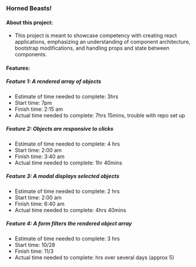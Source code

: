 ### Horned Beasts!

#### About this project:
- This project is meant to showcase competency with creating react applications, emphasizing an understanding of component architecture, bootstrap modifications, and handling props and state between components.  

#### Features:

##### Feature 1: A rendered array of objects
- Estimate of time needed to complete: 3hrs
- Start time: 7pm
- Finish time: 2:15 am
- Actual time needed to complete: 7hrs 15mins, trouble with repo set up

##### Feature 2: Objects are responsive to clicks
- Estimate of time needed to complete: 4 hrs
- Start time: 2:00 am
- Finish time: 3:40 am
- Actual time needed to complete: 1hr 40mins

##### Feature 3: A modal displays selected objects
- Estimate of time needed to complete: 2 hrs
- Start time: 2:00 am
- Finish time: 6:40 am
- Actual time needed to complete: 4hrs 40mins

##### Feature 4: A form filters the rendered object array
- Estimate of time needed to complete: 3 hrs
- Start time: 10/28
- Finish time: 11/3
- Actual time needed to complete: hrs over several days (approx 5)